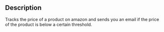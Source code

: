## Description
Tracks the price of a product on amazon and sends you an email if the price of the product is below a certain threshold. 
